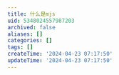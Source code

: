 ```yaml
---
title: 什么是mjs
uid: 5348024557987203
archived: false
aliases: []
categories: []
tags: []
createTime: '2024-04-23 07:17:50'
updateTime: '2024-04-23 07:17:50'
---
```


